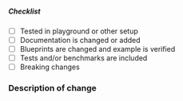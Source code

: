 <!--
Thank you for your pull request. Please provide a description and review
the requirements below.

Bug fixes and new features should include tests and possibly benchmarks.

Contributors guide: ./CONTRIBUTING.md
-->

<!-- _Please make sure to review and check all of these items:_ -->

##### Checklist

<!-- Remove items that do not apply. For checkboxing items, change [ ] to [x]. -->

- [ ] Tested in playground or other setup
- [ ] Documentation is changed or added
- [ ] Blueprints are changed and example is verified
- [ ] Tests and/or benchmarks are included
- [ ] Breaking changes

<!-- _NOTE: these things are not required to open a PR and can be done afterward / while the PR is open._ -->

### Description of change

<!-- Please provide a description of the change here. -->
